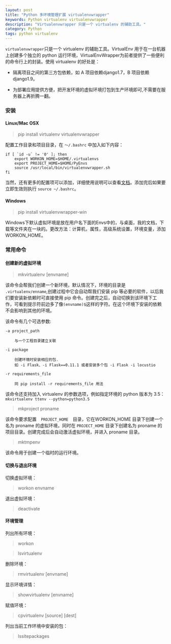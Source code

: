 ```yaml
---
layout: post
title: "Python 多环境管理扩展 virtualenvwrapper"
keywords: Python virtualenv virtualenvwrapper
description: "Virtualenvwrapper 只是一个 virtualenv 的辅助工具。"
category: Python
tags: python virtualenv
---
```


`virtualenvwrapper`只是一个 virtualenv 的辅助工具。VirtualEnv 用于在一台机器上创建多个独立的 python 运行环境，VirtualEnvWrapper为前者提供了一些便利的命令行上的封装。使用 virtualenv 的好处是：

- 隔离项目之间的第三方包依赖，如 A 项目依赖django1.7，B 项目依赖django1.9。

- 为部署应用提供方便，把开发环境的虚拟环境打包到生产环境即可,不需要在服务器上再折腾一翻。


### 安装

#### Linux/Mac OSX

> pip install virtualenv virtualenvwrapper

配置工作目录和项目目录，在 `～/.bashrc` 中加入如下内容：

```
if [ `id -u` != '0' ]; then
    export WORKON_HOME=$HOME/.virtualenvs
    export PROJECT_HOME=$HOME/PyEnvs
    source /usr/local/bin/virtualenvwrapper.sh
fi
```

当然，还有更多的配置项可以添加，详细使用说明可以查看[文档](http://virtualenvwrapper.readthedocs.org/en/latest/)。添加完后如果要立即生效则执行 `source ~/.bashrc`。

#### Windows

> pip install virtualenvwrapper-win

Windows下默认虚拟环境是放在用户名下面的Envs中的，与桌面，我的文档，下载等文件夹在一块的。更改方法：计算机，属性，高级系统设置，环境变量，添加 WORKON_HOME。

### 常用命令

#### 创建新的虚拟环境

> mkvirtualenv [envname]

该命令会帮我们创建一个新环境，默认情况下，环境的目录是 `.virtualenv/enname`,创建过程中它会自动帮我们安装 pip 等必要的软件，以后我们要安装新依赖时可直接使用 pip 命令。创建完之后，自动切换到该环境下工作，可看到提示符前边多了像`(envname)$`这样的字符。在这个环境下安装的依赖不会影响到其他的环境。

该命令有几个可选参数:

```
-a project_path

    与一个工程目录建立关联

-i package

    创建环境时安装相应的包.
    如 -i Flask、-i Flask==0.11.1 或者安装多个包 -i Flask -i locustio

-r requirements_file

    同 pip install -r requirements_file 用法
```

该命令还支持加入 virtualenv 的参数选项，例如指定环境的 python 版本为 3.5：`mkvirtualenv ttenv --python=python3.5`

> mkproject proname

该命令要求配置　`PROJECT_HOME`　目录，它在WORKON\_HOME 目录下创建一个名为 proname 的虚拟环境，同时在 `PROJECT_HOME` 目录下创建名为 proname 的项目目录。创建完成后会自动激活虚拟环境，并进入 proname 目录。

> mktmpenv

该命令用于创建一个临时的运行环境。

#### 切换与退出环境

切换虚拟环境：

> workon envname

退出虚拟环境：

> deactivate

#### 环境管理

列出所有环境：

> workon

> lsvirtualenv

删除环境：

> rmvirtualenv [envname]

显示环境详情：

> showvirtualenv [envname]

赋值环境：

> cpvirtualenv [source] [dest]

列出当前工作环境中安装的包：

> lssitepackages
